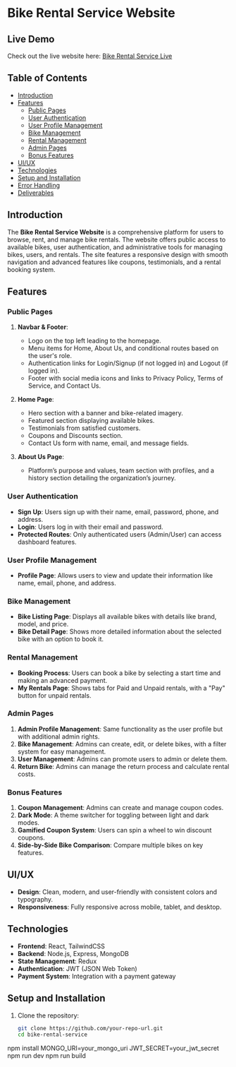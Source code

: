 # Bike Rental Service Website

## Live Demo
Check out the live website here: [Bike Rental Service Live](https://orbit-rides.vercel.app/)

## Table of Contents
- [Introduction](#introduction)
- [Features](#features)
  - [Public Pages](#public-pages)
  - [User Authentication](#user-authentication)
  - [User Profile Management](#user-profile-management)
  - [Bike Management](#bike-management)
  - [Rental Management](#rental-management)
  - [Admin Pages](#admin-pages)
  - [Bonus Features](#bonus-features)
- [UI/UX](#uiux)
- [Technologies](#technologies)
- [Setup and Installation](#setup-and-installation)
- [Error Handling](#error-handling)
- [Deliverables](#deliverables)

## Introduction
The **Bike Rental Service Website** is a comprehensive platform for users to browse, rent, and manage bike rentals. The website offers public access to available bikes, user authentication, and administrative tools for managing bikes, users, and rentals. The site features a responsive design with smooth navigation and advanced features like coupons, testimonials, and a rental booking system.

## Features

### Public Pages
1. **Navbar & Footer**: 
   - Logo on the top left leading to the homepage.
   - Menu items for Home, About Us, and conditional routes based on the user's role.
   - Authentication links for Login/Signup (if not logged in) and Logout (if logged in).
   - Footer with social media icons and links to Privacy Policy, Terms of Service, and Contact Us.

2. **Home Page**:
   - Hero section with a banner and bike-related imagery.
   - Featured section displaying available bikes.
   - Testimonials from satisfied customers.
   - Coupons and Discounts section.
   - Contact Us form with name, email, and message fields.

3. **About Us Page**: 
   - Platform’s purpose and values, team section with profiles, and a history section detailing the organization’s journey.

### User Authentication
- **Sign Up**: 
  Users sign up with their name, email, password, phone, and address.
- **Login**: 
  Users log in with their email and password.
- **Protected Routes**: 
  Only authenticated users (Admin/User) can access dashboard features.

### User Profile Management
- **Profile Page**: 
  Allows users to view and update their information like name, email, phone, and address.

### Bike Management
- **Bike Listing Page**: 
  Displays all available bikes with details like brand, model, and price.
- **Bike Detail Page**: 
  Shows more detailed information about the selected bike with an option to book it.

### Rental Management
- **Booking Process**: 
  Users can book a bike by selecting a start time and making an advanced payment.
- **My Rentals Page**: 
  Shows tabs for Paid and Unpaid rentals, with a "Pay" button for unpaid rentals.

### Admin Pages
1. **Admin Profile Management**: 
   Same functionality as the user profile but with additional admin rights.
2. **Bike Management**: 
   Admins can create, edit, or delete bikes, with a filter system for easy management.
3. **User Management**: 
   Admins can promote users to admin or delete them.
4. **Return Bike**: 
   Admins can manage the return process and calculate rental costs.

### Bonus Features
1. **Coupon Management**: 
   Admins can create and manage coupon codes.
2. **Dark Mode**: 
   A theme switcher for toggling between light and dark modes.
3. **Gamified Coupon System**: 
   Users can spin a wheel to win discount coupons.
4. **Side-by-Side Bike Comparison**: 
   Compare multiple bikes on key features.

## UI/UX
- **Design**: 
  Clean, modern, and user-friendly with consistent colors and typography.
- **Responsiveness**: 
  Fully responsive across mobile, tablet, and desktop.

## Technologies
- **Frontend**: React, TailwindCSS
- **Backend**: Node.js, Express, MongoDB
- **State Management**: Redux
- **Authentication**: JWT (JSON Web Token)
- **Payment System**: Integration with a payment gateway

## Setup and Installation
1. Clone the repository:
   ```bash
   git clone https://github.com/your-repo-url.git
   cd bike-rental-service
  npm install
  MONGO_URI=your_mongo_uri
  JWT_SECRET=your_jwt_secret
  npm run dev
  npm run build


